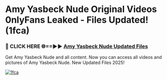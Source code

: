 # Amy Yasbeck Nude Original Videos 0nlyFans Leaked - Files Updated! (1fca)

<h3>🔴 CLICK HERE 🌐==►► <a href="https://tinyurl.com/4mcuefdz" rel="nofollow">Amy Yasbeck Nude Updated Files</a></h3>

Get Amy Yasbeck Nude and all content. Now you can access all videos and pictures of Amy Yasbeck Nude. New Updated Files 2025!

[![1fca](https://i.imgur.com/StAQSOY.gif)](https://tinyurl.com/4mcuefdz)
